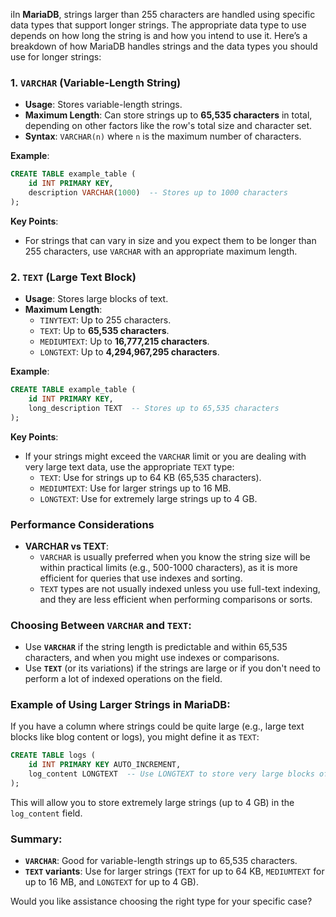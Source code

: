 iIn **MariaDB**, strings larger than 255 characters are handled using specific data types that support longer strings. The appropriate data type to use depends on how long the string is and how you intend to use it. Here’s a breakdown of how MariaDB handles strings and the data types you should use for longer strings:

### 1. **`VARCHAR` (Variable-Length String)**
   - **Usage**: Stores variable-length strings.
   - **Maximum Length**: Can store strings up to **65,535 characters** in total, depending on other factors like the row's total size and character set.
   - **Syntax**: `VARCHAR(n)` where `n` is the maximum number of characters.
   
   **Example**:
   ```sql
   CREATE TABLE example_table (
       id INT PRIMARY KEY,
       description VARCHAR(1000)  -- Stores up to 1000 characters
   );
   ```

   **Key Points**:
   - For strings that can vary in size and you expect them to be longer than 255 characters, use `VARCHAR` with an appropriate maximum length.

### 2. **`TEXT` (Large Text Block)**
   - **Usage**: Stores large blocks of text.
   - **Maximum Length**: 
     - `TINYTEXT`: Up to 255 characters.
     - `TEXT`: Up to **65,535 characters**.
     - `MEDIUMTEXT`: Up to **16,777,215 characters**.
     - `LONGTEXT`: Up to **4,294,967,295 characters**.
   
   **Example**:
   ```sql
   CREATE TABLE example_table (
       id INT PRIMARY KEY,
       long_description TEXT  -- Stores up to 65,535 characters
   );
   ```

   **Key Points**:
   - If your strings might exceed the `VARCHAR` limit or you are dealing with very large text data, use the appropriate `TEXT` type:
     - `TEXT`: Use for strings up to 64 KB (65,535 characters).
     - `MEDIUMTEXT`: Use for larger strings up to 16 MB.
     - `LONGTEXT`: Use for extremely large strings up to 4 GB.

### Performance Considerations
- **VARCHAR vs TEXT**:
  - `VARCHAR` is usually preferred when you know the string size will be within practical limits (e.g., 500-1000 characters), as it is more efficient for queries that use indexes and sorting.
  - `TEXT` types are not usually indexed unless you use full-text indexing, and they are less efficient when performing comparisons or sorts.
  
### Choosing Between `VARCHAR` and `TEXT`:
- Use **`VARCHAR`** if the string length is predictable and within 65,535 characters, and when you might use indexes or comparisons.
- Use **`TEXT`** (or its variations) if the strings are large or if you don't need to perform a lot of indexed operations on the field.

### Example of Using Larger Strings in MariaDB:

If you have a column where strings could be quite large (e.g., large text blocks like blog content or logs), you might define it as `TEXT`:

```sql
CREATE TABLE logs (
    id INT PRIMARY KEY AUTO_INCREMENT,
    log_content LONGTEXT  -- Use LONGTEXT to store very large blocks of text
);
```

This will allow you to store extremely large strings (up to 4 GB) in the `log_content` field.

### Summary:
- **`VARCHAR`**: Good for variable-length strings up to 65,535 characters.
- **`TEXT` variants**: Use for larger strings (`TEXT` for up to 64 KB, `MEDIUMTEXT` for up to 16 MB, and `LONGTEXT` for up to 4 GB).
  
Would you like assistance choosing the right type for your specific case?